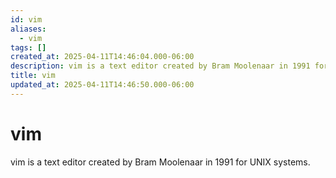 ```yaml
---
id: vim
aliases:
  - vim
tags: []
created_at: 2025-04-11T14:46:04.000-06:00
description: vim is a text editor created by Bram Moolenaar in 1991 for UNIX systems.
title: vim
updated_at: 2025-04-11T14:46:50.000-06:00
---
```


# vim

vim is a text editor created by Bram Moolenaar in 1991 for UNIX systems.


